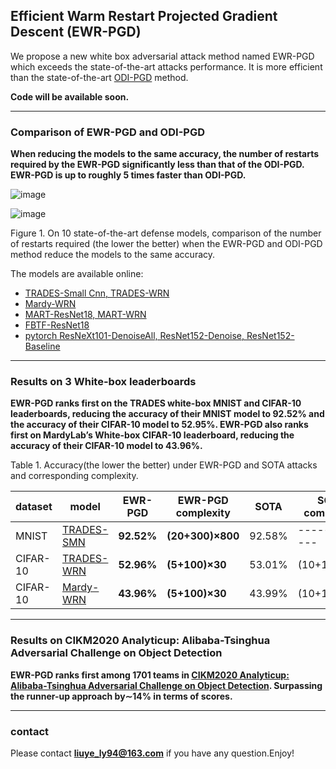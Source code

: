 



## Efficient Warm Restart Projected Gradient Descent (EWR-PGD)

We propose a new white box adversarial attack method named EWR-PGD which exceeds the state-of-the-art attacks performance. It is more efficient than the state-of-the-art [ODI-PGD](https://github.com/ermongroup/ODS) method.

**Code will be available soon.**

* * *
### Comparison of  EWR-PGD and ODI-PGD 
**When reducing the models to the same accuracy, the number of restarts required by the EWR-PGD significantly less than that of the ODI-PGD. EWR-PGD is up to roughly 5 times faster than ODI-PGD.**



![image](./imgs/result1.bmp)

![image](./imgs/result2.png)

Figure 1. On 10 state-of-the-art defense models, comparison of the number of restarts required (the lower the better) when the EWR-PGD and ODI-PGD method reduce the models to the same accuracy.

The models are available online:

* [TRADES-Small Cnn, TRADES-WRN](https://github.com/yaodongyu/TRADES)
* [Mardy-WRN](https://github.com/MadryLab/cifar10_challenge)
* [MART-ResNet18, MART-WRN](https://github.com/YisenWang/MART)
* [FBTF-ResNet18](https://github.com/anonymous-sushi-armadillo/fast\_is\_better\_than\_free\_CIFAR10)
* [pytorch ResNeXt101-DenoiseAll, ResNet152-Denoise, ResNet152-Baseline](https://github.com/TransEmbedBA/TREMBA)

* * *

### Results on 3 White-box leaderboards

**EWR-PGD ranks first on the TRADES white-box MNIST and CIFAR-10 leaderboards, reducing the accuracy of their MNIST model to 92.52% and the accuracy of their CIFAR-10 model to 52.95%. EWR-PGD also ranks first on MardyLab’s White-box CIFAR-10 leaderboard, reducing the accuracy of their CIFAR-10 model to 43.96%.**

Table 1. Accuracy(the lower the better) under EWR-PGD and SOTA attacks and corresponding complexity.

| dataset |model  | EWR-PGD   |EWR-PGD complexity | SOTA | SOTA complexity
| --- | --- | --- | --- | --- | --- |
| MNIST  | [TRADES-SMN](https://github.com/yaodongyu/TRADES ) | **92.52%** | **(20+300)×800** | 92.58% | ------------- |
| CIFAR-10 | [TRADES-WRN](https://github.com/yaodongyu/TRADES) | **52.96%** |**(5+100)×30**  | 53.01% |  (10+150)×20 |
| CIFAR-10 | [Mardy-WRN](https://github.com/MadryLab/cifar10_challenge) | **43.96%** | **(5+100)×30**  | 43.99% | (10+150)×20 |

* * *
### Results on CIKM2020 Analyticup: Alibaba-Tsinghua Adversarial Challenge on Object Detection

**EWR-PGD ranks first among 1701 teams in [CIKM2020 Analyticup: Alibaba-Tsinghua Adversarial Challenge on Object Detection](https://tianchi.aliyun.com/competition/entrance/531806/rankingList?lang=en-us). Surpassing the runner-up approach by∼14% in terms of scores.**

* * *

### contact
Please contact **liuye_ly94@163.com** if you have any question.Enjoy!